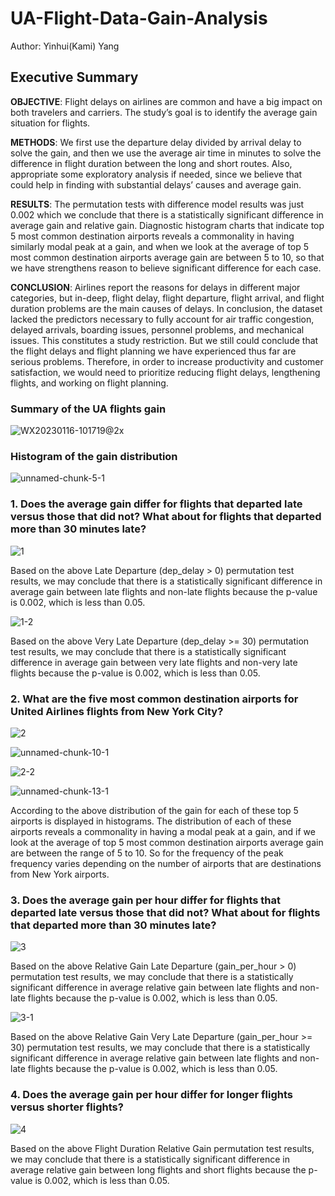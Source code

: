 # UA-Flight-Data-Gain-Analysis

Author: Yinhui(Kami) Yang

## Executive Summary

**OBJECTIVE**: Flight delays on airlines are common and have a big impact on both travelers and carriers. The study’s goal is to identify the average gain situation for flights.

**METHODS**: We first use the departure delay divided by arrival delay to solve the gain, and then we use the average air time in minutes to solve the difference in flight duration between the long and short routes. Also, appropriate some exploratory analysis if needed, since we believe that could help in finding with substantial delays’ causes and average gain.

**RESULTS**: The permutation tests with difference model results was just 0.002 which we conclude that there is a statistically significant difference in average gain and relative gain. Diagnostic histogram charts that indicate top 5 most common destination airports reveals a commonality in having similarly modal peak at a gain, and when we look at the average of top 5 most common destination airports average gain are between 5 to 10, so that we have strengthens reason to believe significant difference for each case.

**CONCLUSION**: Airlines report the reasons for delays in different major categories, but in-deep, flight delay, flight departure, flight arrival, and flight duration problems are the main causes of delays. In conclusion, the dataset lacked the predictors necessary to fully account for air traffic congestion, delayed arrivals, boarding issues, personnel problems, and mechanical issues. This constitutes a study restriction. But we still could conclude that the flight delays and flight planning we have experienced thus far are serious problems. Therefore, in order to increase productivity and customer satisfaction, we would need to prioritize reducing flight delays, lengthening flights, and working on flight planning.

### Summary of the UA flights gain

![WX20230116-101719@2x](https://user-images.githubusercontent.com/81647911/212743821-d3cc3774-a6ac-4da0-bd59-1c31ffd108e4.png)

### Histogram of the gain distribution

![unnamed-chunk-5-1](https://user-images.githubusercontent.com/81647911/212743816-938aa841-e485-4d60-a6dd-0da94ecb1367.png)

### 1. Does the average gain differ for flights that departed late versus those that did not? What about for flights that departed more than 30 minutes late?

![1](https://user-images.githubusercontent.com/81647911/212744069-45d29b3b-e14f-409f-ad19-879bff0ff975.png)

Based on the above Late Departure (dep_delay > 0) permutation test results, we may conclude that there is a statistically significant difference in average gain between late flights and non-late flights because the p-value is 0.002, which is less than 0.05.

![1-2](https://user-images.githubusercontent.com/81647911/212744180-65ea7624-db0a-4593-85fa-6e3238ebf09e.png)

Based on the above Very Late Departure (dep_delay >= 30) permutation test results, we may conclude that there is a statistically significant difference in average gain between very late flights and non-very late flights because the p-value is 0.002, which is less than 0.05.

### 2. What are the five most common destination airports for United Airlines flights from New York City?

![2](https://user-images.githubusercontent.com/81647911/212744266-bd540aef-0c76-455c-a431-cdfbffb3e086.png)

![unnamed-chunk-10-1](https://user-images.githubusercontent.com/81647911/212743818-09c273e2-6a50-48c5-8fdd-6fa81ef72479.png)

![2-2](https://user-images.githubusercontent.com/81647911/212744376-ff9b5132-217f-434d-98e6-194d7be65918.png)

![unnamed-chunk-13-1](https://user-images.githubusercontent.com/81647911/212743820-72ef85ef-c4b6-4a78-ab44-7193656d919a.png)

According to the above distribution of the gain for each of these top 5 airports is displayed in histograms. The distribution of each of these airports reveals a commonality in having a modal peak at a gain, and if we look at the average of top 5 most common destination airports average gain are between the range of 5 to 10. So for the frequency of the peak frequency varies depending on the number of airports that are destinations from New York airports.

### 3. Does the average gain per hour differ for flights that departed late versus those that did not? What about for flights that departed more than 30 minutes late?

![3](https://user-images.githubusercontent.com/81647911/212744603-a92bf549-3c21-4678-8610-b89294843b24.png)

Based on the above Relative Gain Late Departure (gain_per_hour > 0) permutation test results, we may conclude that there is a statistically significant difference in average relative gain between late flights and non-late flights because the p-value is 0.002, which is less than 0.05.

![3-1](https://user-images.githubusercontent.com/81647911/212744598-9d10d0a4-ee42-4e14-9e16-c808e8a6249e.png)

Based on the above Relative Gain Very Late Departure (gain_per_hour >= 30) permutation test results, we may conclude that there is a statistically significant difference in average relative gain between late flights and non-late flights because the p-value is 0.002, which is less than 0.05.

### 4. Does the average gain per hour differ for longer flights versus shorter flights?

![4](https://user-images.githubusercontent.com/81647911/212744711-d3715561-2323-4589-81a0-f24d18d33b0f.png)

Based on the above Flight Duration Relative Gain permutation test results, we may conclude that there is a statistically significant difference in average relative gain between long flights and short flights because the p-value is 0.002, which is less than 0.05.
